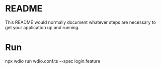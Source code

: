 # README #

This README would normally document whatever steps are necessary to get your application up and running.

# Run #
npx wdio run wdio.conf.ts --spec login.feature